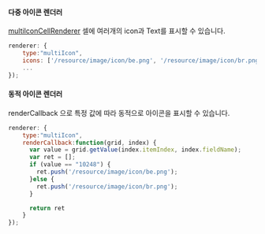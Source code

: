 #### 다중 아이콘 렌더러

[multiIconCellRenderer](http://help.realgrid.com/api/types/MultiIconCellRenderer/) 셀에 여러개의 icon과 Text를 표시할 수 있습니다.

```js
renderer: {
    type:"multiIcon",
    icons: ['/resource/image/icon/be.png', '/resource/image/icon/br.png']
    ...
});
```

#### 동적 아이콘 렌더러

renderCallback 으로 특정 값에 따라 동적으로 아이콘을 표시할 수 있습니다.

```js
renderer: {
    type:"multiIcon",
    renderCallback:function(grid, index) {
      var value = grid.getValue(index.itemIndex, index.fieldName);
      var ret = [];
      if (value == "10248") {
        ret.push('/resource/image/icon/be.png');
      }else {
        ret.push('/resource/image/icon/br.png');
      }

      return ret
    }
});
```